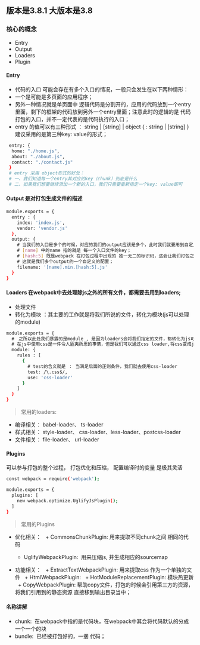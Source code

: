 ##  版本是3.8.1 大版本是3.8


### 核心的概念 

* Entry
* Output
* Loaders
* Plugin 

#### Entry

+ 代码的入口 可能会存在有多个入口的情况，一般只会发生在以下两种情形：
+ 一个是可能是多页面的应用程序；
+ 另外一种情况就是单页面中 逻辑代码是分割开的，应用的代码放到一个entry里面，剩下的框架的代码放到另外一个entry里面；注意此时的逻辑的是 代码打包的入口，并不一定代表的是代码执行的入口；
+ entry 的值可以有三种形式 ： string | [string] | object { <key>: string | [string] } 建议采用的是第三种key: value的形式；
  
```bash
 entry: {
  home: "./home.js",
  about: "./about.js",
  contact: "./contact.js"
 }
 # entry 采用 object形式的好处：
 # 一、我们知道每一个entry其对应的key（chunk）到底是什么
 # 二、如果我们想要继续添加一个新的入口，我们只需要重新指定一个key: value即可
```

#### Output 是对打包生成文件的描述

```bash
module.exports = {
  entry : {
    index: 'index.js',
    vendor: 'vendor.js'
  },
  output: {
    # 当我们的入口是多个的时候，对应的我们的output应该是多个，此时我们就要用到自定义规则的方式；
    # [name] 中的name 指的就是 每一个入口文件的key； 
    # [hash:5] 既是webpack 在打包过程中出现的 独一无二的标识码，这会让我们打包之后的文件 拥有一个版本号；
    # 这就是我们多个output的一个自定义的配置；
    filename: '[name].min.[hash:5].js'
  }
}
```

#### Loaders 在webpack中去处理除js之外的所有文件，都需要去用到loaders;

* 处理文件
* 转化为模块 ：其主要的工作就是将我们所说的文件，转化为模块(js可以处理的module)

```bash
module.exports = {
  #　之所以此处我们暴露的是module , 是因为loaders会将我们指定的文件，都转化为js可以识别的module;
  # 在js中使用css是一件令人匪夷所思的事情，但是我们可以通过css loader,将css变成js的一个模块，然后在js中当作依赖 将其引入进来；
  module: {
    rules : [
      {
        # test的含义就是 ： 当满足后面的正则条件，我们就去使用css-loader 
        test: /\.css$/,
        use: 'css-loader'
      }
    ]
  }
}
```
> 常用的loaders:

* 编译相关： babel-loader、 ts-loader
* 样式相关： style-loader、 css-loader、less-loader、postcss-loader
* 文件相关： file-loader、 url-loader

#### Plugins

可以参与打包的整个过程， 打包优化和压缩， 配置编译时的变量 是极其灵活
 
```bash
const webpack = require('webpack');

module.exports = {
  plugins: [
    new webpack.optimize.UglifyJsPlugin();
  ]
}

```

> 常用的Plugins

* 优化相关：
   + CommonsChunkPlugin: 用来提取不同chunk之间 相同的代码
   + UglifyWebpackPlugin:  用来压缩js, 并生成相应的sourcemap
   
* 功能相关：
   + ExtractTextWebpackPlugin: 用来提取css 作为一个单独的文件
   + HtmlWebpackPlugin: 
   + HotModuleReplacementPlugin: 模块热更新
   + CopyWebpackPlugin: 帮助copy文件，打包的时候会引用第三方的资源，将我们引用到的静态资源 直接移到输出目录当中；


#### 名称讲解

* chunk:  在webpack中指的是代码块，在webpack中其会将代码默认的分成一个一个的块 
* bundle:  已经被打包好的，一捆 代码；





